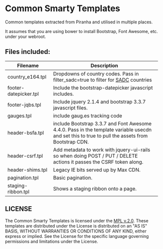 # Common Smarty Templates

Common templates extracted from Piranha and utilised in multiple places.

It assumes that you are using bower to install Bootstrap, Font Awesome, etc. under
your webroot.

## Files included:

| Filename               | Description |
| ---------------------- | ----------- |
| country_e164.tpl | Dropdowns of country codes.  Pass in filter_sadc=true to filter for [SADC](https://en.wikipedia.org/wiki/Southern_African_Development_Community) countries |
| footer-datepicker.tpl | Include the bootstrap-datepicker javascript includes. |
| footer-jqbs.tpl | Include jquery 2.1.4 and bootstrap 3.3.7 javascript files. |
| gauges.tpl | include gaug.es tracking code |
| header-bsfa.tpl | include Bootstrap 3.3.7 and Font Awesome 4.4.0.  Pass in the template variable usecdn and set this to true to pull the assets from Bootstrap CDN. |
| header-csrf.tpl | Add metadata to work with jquery-ui-rails so when doing POST / PUT / DELETE actions it passes the CSRF token along. |
| header-shims.tpl   | Legacy IE bits served up by Max CDN. |
| pagination.tpl | Basic pagination. |
| staging-ribbon.tpl | Shows a staging ribbon onto a page. |

## LICENSE

The Common Smarty Templates is licensed under the [MPL v.2.0](LICENSE).
These templates are distributed under the License is distributed
on an "AS IS" BASIS, WITHOUT WARRANTIES OR CONDITIONS OF ANY KIND,
either express or implied. See the License for the specific language
governing permissions and limitations under the License.
